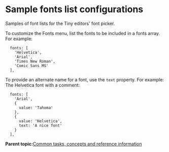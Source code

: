# Sample fonts list configurations 

Samples of font lists for the Tiny editors' font picker.

To customize the Fonts menu, list the fonts to be included in a fonts array. For example:

```
  fonts: [
    'Helvetica',
    'Arial',
    'Times New Roman',
    'Comic Sans MS'
  ],
```

To provide an alternate name for a font, use the `text` property. For example: The Helvetica font with a comment:

```
  fonts: [
    'Arial',
    {
      value: 'Tahoma'
    },
    {
      value: 'Helvetica',
      text: 'A nice font'
    }
  ],
```

**Parent topic:**[Common tasks, concepts and reference information](../../install/tiny_editors/r_appendix.md)

